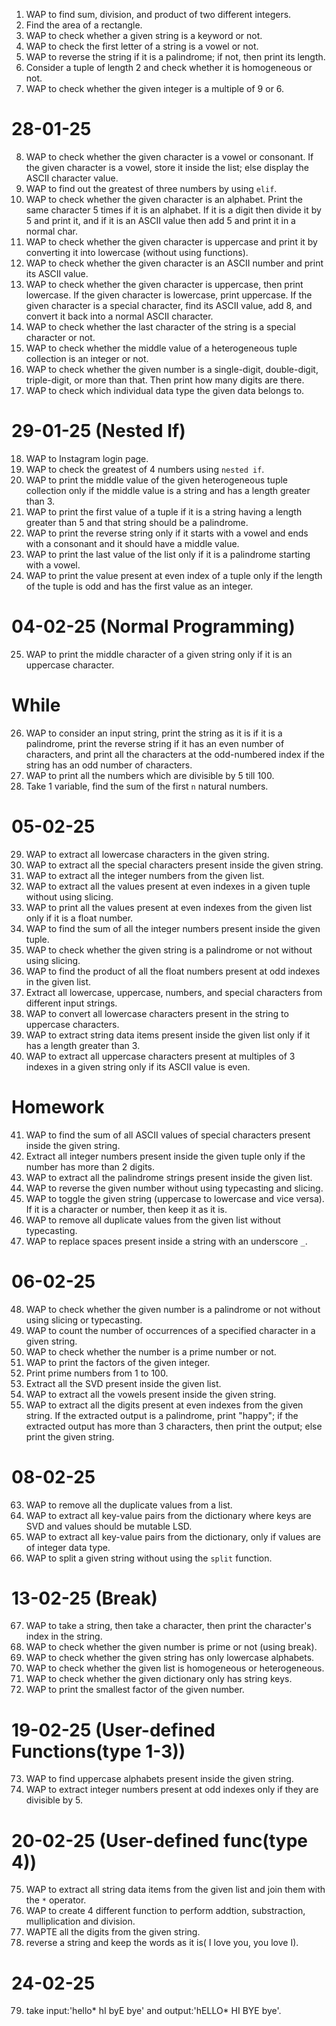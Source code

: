 1. WAP to find sum, division, and product of two different integers.
2. Find the area of a rectangle.
3. WAP to check whether a given string is a keyword or not.
4. WAP to check the first letter of a string is a vowel or not.
5. WAP to reverse the string if it is a palindrome; if not, then print its length.
6. Consider a tuple of length 2 and check whether it is homogeneous or not.
7. WAP to check whether the given integer is a multiple of 9 or 6.

# 28-01-25

8. WAP to check whether the given character is a vowel or consonant. If the given character is a vowel, store it inside the list; else display the ASCII character value.
9. WAP to find out the greatest of three numbers by using `elif`.
10. WAP to check whether the given character is an alphabet. Print the same character 5 times if it is an alphabet. If it is a digit then divide it by 5 and print it, and if it is an ASCII value then add 5 and print it in a normal char.
11. WAP to check whether the given character is uppercase and print it by converting it into lowercase (without using functions).
12. WAP to check whether the given character is an ASCII number and print its ASCII value.
13. WAP to check whether the given character is uppercase, then print lowercase. If the given character is lowercase, print uppercase. If the given character is a special character, find its ASCII value, add 8, and convert it back into a normal ASCII character.
14. WAP to check whether the last character of the string is a special character or not.
15. WAP to check whether the middle value of a heterogeneous tuple collection is an integer or not.
16. WAP to check whether the given number is a single-digit, double-digit, triple-digit, or more than that. Then print how many digits are there.
17. WAP to check which individual data type the given data belongs to.

# 29-01-25 (Nested If)

18. WAP to Instagram login page.
19. WAP to check the greatest of 4 numbers using `nested if`.
20. WAP to print the middle value of the given heterogeneous tuple collection only if the middle value is a string and has a length greater than 3.
21. WAP to print the first value of a tuple if it is a string having a length greater than 5 and that string should be a palindrome.
22. WAP to print the reverse string only if it starts with a vowel and ends with a consonant and it should have a middle value.
23. WAP to print the last value of the list only if it is a palindrome starting with a vowel.
24. WAP to print the value present at even index of a tuple only if the length of the tuple is odd and has the first value as an integer.

# 04-02-25 (Normal Programming)

25. WAP to print the middle character of a given string only if it is an uppercase character.

# While

26. WAP to consider an input string, print the string as it is if it is a palindrome, print the reverse string if it has an even number of characters, and print all the characters at the odd-numbered index if the string has an odd number of characters.
27. WAP to print all the numbers which are divisible by 5 till 100.
28. Take 1 variable, find the sum of the first `n` natural numbers.

# 05-02-25

29. WAP to extract all lowercase characters in the given string.
30. WAP to extract all the special characters present inside the given string.
31. WAP to extract all the integer numbers from the given list.
32. WAP to extract all the values present at even indexes in a given tuple without using slicing.
33. WAP to print all the values present at even indexes from the given list only if it is a float number.
34. WAP to find the sum of all the integer numbers present inside the given tuple.
35. WAP to check whether the given string is a palindrome or not without using slicing.
36. WAP to find the product of all the float numbers present at odd indexes in the given list.
37. Extract all lowercase, uppercase, numbers, and special characters from different input strings.
38. WAP to convert all lowercase characters present in the string to uppercase characters.
39. WAP to extract string data items present inside the given list only if it has a length greater than 3.
40. WAP to extract all uppercase characters present at multiples of 3 indexes in a given string only if its ASCII value is even.

# Homework

41. WAP to find the sum of all ASCII values of special characters present inside the given string.
42. Extract all integer numbers present inside the given tuple only if the number has more than 2 digits.
43. WAP to extract all the palindrome strings present inside the given list.
44. WAP to reverse the given number without using typecasting and slicing.
45. WAP to toggle the given string (uppercase to lowercase and vice versa). If it is a character or number, then keep it as it is.
46. WAP to remove all duplicate values from the given list without typecasting.
47. WAP to replace spaces present inside a string with an underscore `_`.

# 06-02-25

48. WAP to check whether the given number is a palindrome or not without using slicing or typecasting.
49. WAP to count the number of occurrences of a specified character in a given string.
50. WAP to check whether the number is a prime number or not.
51. WAP to print the factors of the given integer.
52. Print prime numbers from 1 to 100.
53. Extract all the SVD present inside the given list.
54. WAP to extract all the vowels present inside the given string.
55. WAP to extract all the digits present at even indexes from the given string. If the extracted output is a palindrome, print "happy"; if the extracted output has more than 3 characters, then print the output; else print the given string.

# 08-02-25

63. WAP to remove all the duplicate values from a list.
64. WAP to extract all key-value pairs from the dictionary where keys are SVD and values should be mutable LSD.
65. WAP to extract all key-value pairs from the dictionary, only if values are of integer data type.
66. WAP to split a given string without using the `split` function.

# 13-02-25 (Break)

67. WAP to take a string, then take a character, then print the character's index in the string.
68. WAP to check whether the given number is prime or not (using break).
69. WAP to check whether the given string has only lowercase alphabets.
70. WAP to check whether the given list is homogeneous or heterogeneous.
71. WAP to check whether the given dictionary only has string keys.
72. WAP to print the smallest factor of the given number.

# 19-02-25 (User-defined Functions(type 1-3))

73. WAP to find uppercase alphabets present inside the given string.
74. WAP to extract integer numbers present at odd indexes only if they are divisible by 5.

# 20-02-25 (User-defined func(type 4))
75. WAP to extract all string data items from the given list and join them with the `*` operator.
76. WAP to create 4 different function to perform addtion, substraction, mulliplication and division.
77. WAPTE all the digits from the given string.
78.  reverse a string and keep the words as it is( I love you, you love I).
# 24-02-25
79. take input:'hello* hI byE bye' and output:'hELLO* HI BYE bye'.
